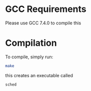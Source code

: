 # GCC Requirements
Please use GCC 7.4.0 to compile this

# Compilation

To compile, simply run:

```bash
make
```

this creates an executable called
```bash
sched
```